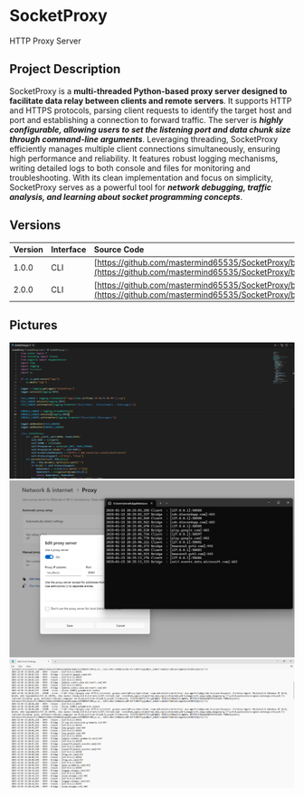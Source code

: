 # SocketProxy
HTTP Proxy Server

## Project Description
SocketProxy is a **multi-threaded Python-based proxy server designed to facilitate data relay between clients and remote servers**.
It supports HTTP and HTTPS protocols, parsing client requests to identify the target host and port and establishing a connection to forward traffic.
The server is ***highly configurable, allowing users to set the listening port and data chunk size through command-line arguments***. Leveraging threading, SocketProxy efficiently manages multiple client connections simultaneously, ensuring high performance and reliability.
It features robust logging mechanisms, writing detailed logs to both console and files for monitoring and troubleshooting.
With its clean implementation and focus on simplicity, SocketProxy serves as a powerful tool for ***network debugging, traffic analysis, and learning about socket programming concepts***.

## Versions
| Version          | Interface                        | Source Code                                                                                                                                                            |
|:-----------------|:---------------------------------|:-----------------------------------------------------------------------------------------------------------------------------------------------------------------------|
| 1.0.0            | CLI                              | [https://github.com/mastermind65535/SocketProxy/blob/main/SocketProxy/SocketProxy%201.0.0/SocketProxy.py](https://github.com/mastermind65535/SocketProxy/blob/main/SocketProxy/SocketProxy%201.0.0/SocketProxy.py)     |
| 2.0.0            | CLI                              | [https://github.com/mastermind65535/SocketProxy/blob/main/SocketProxy/SocketProxy%202.0.0/SocketProxy.py](https://github.com/mastermind65535/SocketProxy/blob/main/SocketProxy/SocketProxy%202.0.0/SocketProxy.py)     |

## Pictures
<img src="screenshot.png">
<img src="screenshot2.png">
<img src="screenshot3.png">
